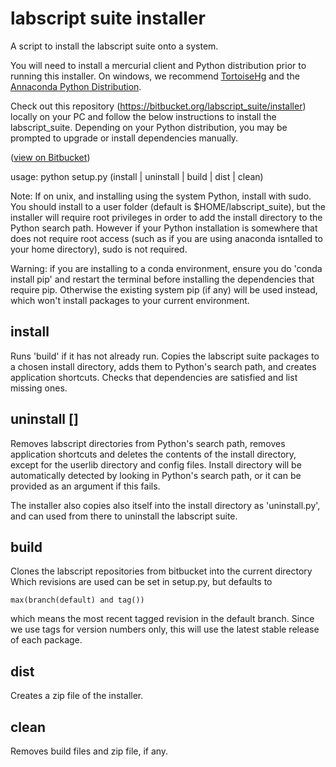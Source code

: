 labscript suite installer
=========================

A script to install the labscript suite onto a system.

You will need to install a mercurial client and Python distribution prior 
to running this installer. On windows, we recommend [TortoiseHg](http://tortoisehg.bitbucket.io/) and the 
[Annaconda Python Distribution](https://www.anaconda.com/download/).

Check out this repository (https://bitbucket.org/labscript_suite/installer) locally on your PC and follow the below instructions to install the labscript_suite. Depending on your Python distribution, you may be prompted to upgrade or install dependencies manually.

([view on Bitbucket](https://bitbucket.org/labscript_suite/installer))

usage:
    python setup.py (install | uninstall | build | dist | clean)



Note: If on unix, and installing using the system Python, install with sudo.
You should install to a user folder (default is $HOME/labscript_suite), but
the installer will require root privileges in order to add the install
directory to the Python search path. However if your Python installation is
somewhere that does not require root access (such as if you are using anaconda
isntalled to your home directory), sudo is not required.


Warning: if you are installing to a conda environment, ensure you do 'conda
install pip' and restart the terminal before installing the dependencies that
require pip. Otherwise the existing system pip (if any) will be used instead,
which won't install packages to your current environment.


install
-------

Runs 'build' if it has not already run. Copies the labscript suite packages to
a chosen install directory, adds them to Python's search path, and creates
application shortcuts. Checks that dependencies are satisfied and list missing
ones.


uninstall [<path>]
--------------------

Removes labscript directories from Python's search path, removes application
shortcuts and deletes the contents of the install directory, except for the
userlib directory and config files. Install directory will be automatically
detected by looking in Python's search path, or it can be provided as an
argument if this fails.

The installer also copies also itself into the install directory as
'uninstall.py', and can used from there to uninstall the labscript suite.


build
-----------------

Clones the labscript repositories from bitbucket into the current directory
Which revisions are used can be set in setup.py, but defaults to

    max(branch(default) and tag())

which means the most recent tagged revision in the default branch. Since we
use tags for version numbers only, this will use the latest stable release of
each package.


dist
----

Creates a zip file of the installer.


clean
-----

Removes build files and zip file, if any.